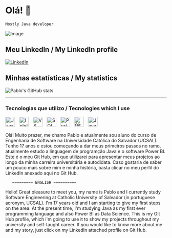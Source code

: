 # Olá! 👋

`Mostly Java developer`

![Image](https://github.com/user-attachments/assets/ef442729-718b-4fcd-ac34-539a3e8e09db)

## Meu LinkedIn / My LinkedIn profile

[![LinkedIn](https://img.shields.io/badge/LinkedIn-0077B5?style=for-the-badge&logo=linkedin&logoColor=white)](https://www.linkedin.com/in/%20pablofranca2007)

## Minhas estatísticas / My statistics

![Pablo's GitHub stats](https://github-readme-stats.vercel.app/api?username=pablofranca19&show_icons=true&theme=dracula)
 
---

### Tecnologias que utilizo / Tecnologies which I use

 <img 
        align= "left"
        alt="Java"
        title="Java"
        width="30px"
        style= "padding-right: 10px;"
        src="https://cdn.jsdelivr.net/gh/devicons/devicon@latest/icons/java/java-plain.svg" />
                 
<img
        align= "left"
        alt="IntelliJ"
        title="IntelliJ"
        width="30px"
        style= "padding-right: 10px;"
    src="https://cdn.jsdelivr.net/gh/devicons/devicon@latest/icons/intellij/intellij-original.svg" />


<img 
    align= "left"
        alt="VS Code"
        title="VS Code"
        width="30px"
        style= "padding-right: 10px;"
    src="https://cdn.jsdelivr.net/gh/devicons/devicon@latest/icons/vscode/vscode-original.svg" /> 


<img 
    align= "left"
    alt="SQL Server"
    title="SQL Server"
    width="30px"
    style= "padding-right: 10px;"
    src="https://cdn.jsdelivr.net/gh/devicons/devicon@latest/icons/microsoftsqlserver/microsoftsqlserver-plain.svg" />
          


<img 
    align= "left"
    alt="PostgreSQL"
    title="PostgreSQL"
    width="30px"
    style= "padding-right: 10px;"
src="https://cdn.jsdelivr.net/gh/devicons/devicon@latest/icons/postgresql/postgresql-plain.svg" />


<img 
    align= "left"
    alt="Git"
    title="Git"
    width="30px"
    style= "padding-right: 10px;"
src="https://cdn.jsdelivr.net/gh/devicons/devicon@latest/icons/git/git-original.svg" />


<img    
    align= "left"
    alt="Javascript"
    title="Javascript"
    width="30px"
    style= "padding-right: 10px;"
src="https://cdn.jsdelivr.net/gh/devicons/devicon@latest/icons/javascript/javascript-plain.svg" />
          
          
<br>
<br>

Olá! Muito prazer, me chamo Pablo e atualmente sou aluno do curso de Engenharia de Software na Universidade Católica do Salvador (UCSAL).
Tenho 17 anos e estou começando a dar meus primeiros passos no ramo, atualmente estudo a linguagem de programção Java e o software Power BI.
Este é o meu Git Hub, em que utilizarei para apresentar meus projetos ao longo da minha carreira universitária e autodidata.
Caso gostaria de saber um pouco mais sobre mim e minha história, basta clicar no meu perfil do LinkedIn anexado aqui no Git Hub.

       ========= ENGLISH ==========
Hello! Great pleasure to meet you, my name is Pablo and I currently study Software Engineering at Catholic University of Salvador (in portuguese acronym, UCSAL).
I'm 17 years old and I am starting to give my first steps on the area. At the present time, I'm studying Java as my first ever programming language and also Power BI as Data Science.
This is my Git Hub profile, which i'm going to use it to show my projects throughout my university and self-taught career.
If you would like to know more about me and my story, just click on my LinkedIn attached profile on Git Hub.

<!---
pablofranca19/pablofranca19 is a ✨ special ✨ repository because its `README.md` (this file) appears on your GitHub profile.
You can click the Preview link to take a look at your changes.
--->
